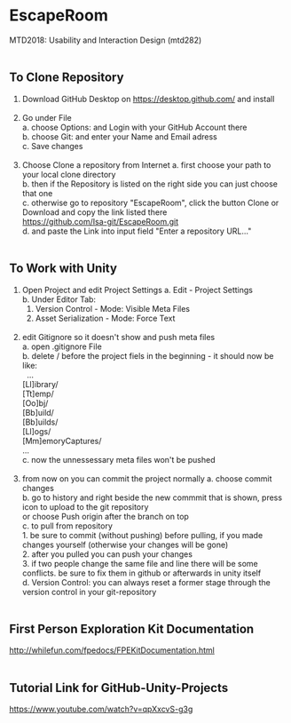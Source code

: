 # EscapeRoom
MTD2018: Usability and Interaction Design (mtd282)
<br><br>

To Clone Repository
--------------------------------------------------------------------------------------------------------------------
1. Download GitHub Desktop on https://desktop.github.com/ and install<br><br>
2. Go under File  
    a. choose Options: and Login with your GitHub Account there<br>
    b. choose Git: and enter your Name and Email adress<br>
    c. Save changes<br><br>
3. Choose Clone a repository from Internet
    a. first choose your path to your local clone directory<br>
    b. then if the Repository is listed on the right side you can just choose that one<br>
    c. otherwise go to repository "EscapeRoom", click the button Clone or Download and copy the link listed there<br>
       https://github.com/Isa-git/EscapeRoom.git<br>
    d. and paste the Link into input field "Enter a repository URL..."<br><br>

    
 To Work with Unity
--------------------------------------------------------------------------------------------------------------------   
1. Open Project and edit Project Settings
    a. Edit - Project Settings<br>
    b. Under Editor Tab:<br>
	1. Version Control - Mode: Visible Meta Files<br>
	2. Asset Serialization - Mode: Force Text<br><br>
2. edit Gitignore so it doesn't show and push meta files<br>
    a. open .gitignore File<br>
    b. delete / before the project fiels in the beginning - it should now be like: <br>
	&nbsp;&nbsp;...<br>
	[Ll]ibrary/<br>
	[Tt]emp/<br>
	[Oo]bj/<br>
	[Bb]uild/<br>
	[Bb]uilds/<br>
	[Ll]ogs/<br>
	[Mm]emoryCaptures/<br>
	...<br>
    c. now the unnessessary meta files won't be pushed <br><br>
3. from now on you can commit the project normally
    a. choose commit changes<br>
    b. go to history and right beside the new commmit that is shown, press icon to upload to the git repository<br>
       or choose Push origin after the branch on top<br>
    c. to pull from repository <br>
       1. be sure to commit (without pushing) before pulling, if you made changes yourself (otherwise your changes will be gone)<br>
       2. after you pulled you can push your changes<br>
       3. if two people change the same file and line there will be some conflicts. be sure to fix them in github or afterwards in unity itself<br>
    d. Version Control: you can always reset a former stage through the version control in your git-repository<br><br>


First Person Exploration Kit Documentation
--------------------------------------------------------------------------------------------------------------------
http://whilefun.com/fpedocs/FPEKitDocumentation.html<br><br>


Tutorial Link for GitHub-Unity-Projects
--------------------------------------------------------------------------------------------------------------------
https://www.youtube.com/watch?v=qpXxcvS-g3g
